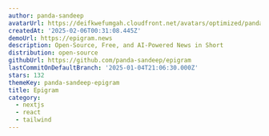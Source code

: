 ```yaml
---
author: panda-sandeep
avatarUrl: https://deifkwefumgah.cloudfront.net/avatars/optimized/panda-sandeep-epigram-avatar-128.webp
createdAt: '2025-02-06T00:31:08.445Z'
demoUrl: https://epigram.news
description: Open-Source, Free, and AI-Powered News in Short
distribution: open-source
githubUrl: https://github.com/panda-sandeep/epigram
lastCommitOnDefaultBranch: '2025-01-04T21:06:30.000Z'
stars: 132
themeKey: panda-sandeep-epigram
title: Epigram
category:
  - nextjs
  - react
  - tailwind
---
```

